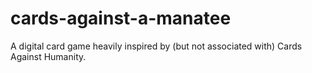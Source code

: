 # cards-against-a-manatee
A digital card game heavily inspired by (but not associated with) Cards Against Humanity.
